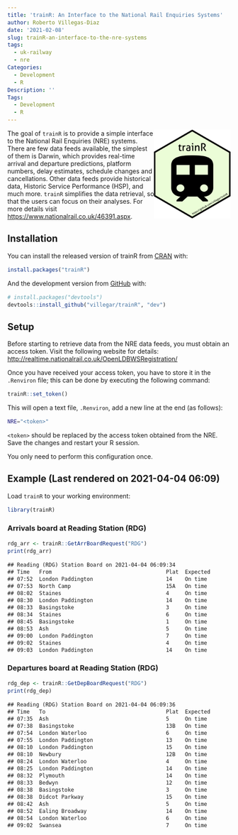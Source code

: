 ```yaml
---
title: 'trainR: An Interface to the National Rail Enquiries Systems'
author: Roberto Villegas-Diaz
date: '2021-02-08'
slug: trainR-an-interface-to-the-nre-systems
tags:
  - uk-railway
  - nre
Categories:
  - Development
  - R
Description: ''
Tags:
  - Development
  - R
---
```


<img src="https://raw.githubusercontent.com/villegar/trainR/main/inst/images/logo.png" alt="logo" align="right" height=200px/>

The goal of `trainR` is to provide a simple interface to the 
National Rail Enquiries (NRE) systems. There are few data feeds 
available, the simplest of them is Darwin, which provides real-time 
arrival and departure predictions, platform numbers, delay estimates, 
schedule changes and cancellations. Other data feeds provide historical 
data, Historic Service Performance (HSP), and much more. `trainR` 
simplifies the data retrieval, so that the users can focus on their 
analyses. For more details visit 
https://www.nationalrail.co.uk/46391.aspx.

## Installation

You can install the released version of trainR from [CRAN](https://CRAN.R-project.org) with:

``` r
install.packages("trainR")
```

And the development version from [GitHub](https://github.com/) with:

``` r
# install.packages("devtools")
devtools::install_github("villegar/trainR", "dev")
```

## Setup
Before starting to retrieve data from the NRE data feeds, you must obtain an access token. 
Visit the following website for details: http://realtime.nationalrail.co.uk/OpenLDBWSRegistration/

Once you have received your access token, you have to store it in the `.Renviron` file; this can be 
done by executing the following command:


```r
trainR::set_token()
```

This will open a text file, `.Renviron`, add a new line at the end (as follows):

```bash
NRE="<token>"
```

`<token>` should be replaced by the access token obtained from the NRE. Save the changes and restart 
your R session.

You only need to perform this configuration once.

## Example (Last rendered on 2021-04-04 06:09)

Load `trainR` to your working environment:

```r
library(trainR)
```

### Arrivals board at Reading Station (RDG)


```r
rdg_arr <- trainR::GetArrBoardRequest("RDG")
print(rdg_arr)
```

```
## Reading (RDG) Station Board on 2021-04-04 06:09:34
## Time   From                                    Plat  Expected
## 07:52  London Paddington                       14    On time
## 07:53  North Camp                              15A   On time
## 08:02  Staines                                 4     On time
## 08:30  London Paddington                       14    On time
## 08:33  Basingstoke                             3     On time
## 08:34  Staines                                 6     On time
## 08:45  Basingstoke                             1     On time
## 08:53  Ash                                     5     On time
## 09:00  London Paddington                       7     On time
## 09:02  Staines                                 4     On time
## 09:03  London Paddington                       14    On time
```

### Departures board at Reading Station (RDG)


```r
rdg_dep <- trainR::GetDepBoardRequest("RDG")
print(rdg_dep)
```

```
## Reading (RDG) Station Board on 2021-04-04 06:09:36
## Time   To                                      Plat  Expected
## 07:35  Ash                                     5     On time
## 07:38  Basingstoke                             13B   On time
## 07:54  London Waterloo                         6     On time
## 07:55  London Paddington                       13    On time
## 08:10  London Paddington                       15    On time
## 08:10  Newbury                                 12B   On time
## 08:24  London Waterloo                         4     On time
## 08:25  London Paddington                       14    On time
## 08:32  Plymouth                                14    On time
## 08:33  Bedwyn                                  12    On time
## 08:38  Basingstoke                             3     On time
## 08:38  Didcot Parkway                          15    On time
## 08:42  Ash                                     5     On time
## 08:52  Ealing Broadway                         14    On time
## 08:54  London Waterloo                         6     On time
## 09:02  Swansea                                 7     On time
```
